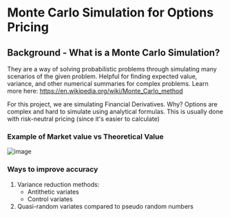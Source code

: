 # Monte Carlo Simulation for Options Pricing

## Background - What is a Monte Carlo Simulation?
They are a way of solving probabilistic problems through simulating many scenarios 
of the given problem. Helpful for finding expected value, variance, and other numerical
summaries for complex problems. Learn more here: https://en.wikipedia.org/wiki/Monte_Carlo_method

For this project, we are simulating Financial Derivatives. Why? Options
are complex and hard to simulate using analytical formulas. This is usually done with risk-neutral
pricing (since it's easier to calculate)

### Example of Market value vs Theoretical Value
![image](https://github.com/TimothyW553/Monte-Carlo-Options-Pricing/assets/31230953/09d944d3-6bc4-40d0-8f72-4287e391fd60)


### Ways to improve accuracy
 1. Variance reduction methods:
    - Antithetic variates
    - Control variates
 2. Quasi-random variates compared to pseudo random numbers
